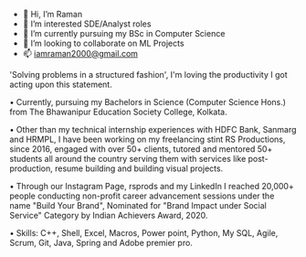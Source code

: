 - 👋 Hi, I’m Raman
- 👀 I’m interested SDE/Analyst roles
- 🌱 I’m currently pursuing my BSc in Computer Science
- 💞️ I’m looking to collaborate on ML Projects
- 📫 iamraman2000@gmail.com

'Solving problems in a structured fashion', I'm loving the productivity I got acting upon this statement.

• Currently, pursuing my Bachelors in Science (Computer Science Hons.) from The Bhawanipur Education Society College, Kolkata.

• Other than my technical internship experiences with HDFC Bank, Sanmarg and HRMPL, I have been working on my freelancing stint RS Productions, since 2016, 
engaged with over 50+ clients, tutored and mentored 50+ students all around the country serving them with services like post-production, resume building and building visual projects.

• Through our Instagram Page, rsprods and my LinkedIn I reached 20,000+ people conducting non-profit career advancement sessions under the name "Build Your Brand", Nominated for "Brand Impact under Social Service" Category by Indian Achievers Award, 2020.

• Skills: C++, Shell, Excel, Macros, Power point, Python, My SQL, Agile, Scrum, Git, Java, Spring and Adobe premier pro.
